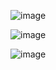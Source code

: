 ![image](https://github.com/BonkMasterMord/CPE-322-A/assets/123086015/ee16c93a-f8f2-4a4d-b8c1-34418106d268)

![image](https://github.com/BonkMasterMord/CPE-322-A/assets/123086015/b5cbcae7-9a8a-4ecd-aa48-60171b4c158b)

![image](https://github.com/BonkMasterMord/CPE-322-A/assets/123086015/bba54b98-6f03-48e9-a1bd-97de332a906a)
